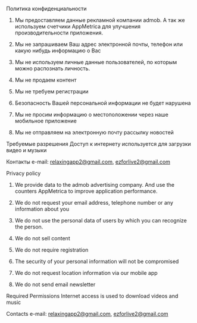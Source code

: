 Политика конфиденциальности
1. Мы предоставляем данные рекламной компании admob. А так же используем счетчики AppMetrica для улучшения производительности приложения. 

2. Мы не запрашиваем Ваш адрес электронной почты, телефон или какую нибудь информацию о Вас

3. Мы не используем личные данные пользователей, по которым можно распознать личность.

4. Мы не продаем контент

5. Мы не требуем регистрации

6. Безопасность Вашей персональной информации не будет нарушена

7. Мы не просим информацию о местоположении через наше мобильное приложение

8. Мы не отправляем на электронную почту рассылку новостей

Требуемые разрешения
Доступ к интернету используется для загрузки видео и музыки

Контакты
e-mail: relaxingapp2@gmail.com, ezforlive2@gmail.com

Privacy policy
1. We provide data to the admob advertising company. And use the counters AppMetrica to improve application performance.

2. We do not request your email address, telephone number or any information about you

3. We do not use the personal data of users by which you can recognize the person.

4. We do not sell content

5. We do not require registration

6. The security of your personal information will not be compromised

7. We do not request location information via our mobile app

8. We do not send email newsletter

Required Permissions
Internet access is used to download videos and music

Contacts
e-mail: relaxingapp2@gmail.com, ezforlive2@gmail.com
